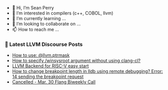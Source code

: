 - 👋 Hi, I’m Sean Perry
- 👀 I’m interested in compilers (c++, COBOL, llvm)
- 🌱 I’m currently learning ...
- 💞️ I’m looking to collaborate on ...
- 📫 How to reach me ...

<!---
s66perry/s66perry is a ✨ special ✨ repository because its `README.md` (this file) appears on your GitHub profile.
You can click the Preview link to take a look at your changes.
--->
### 📕 Latest LLVM Discourse Posts

<!-- DISCOURSE-LLVM:START -->
- [How to use: @llvm.ptrmask](https://discourse.llvm.org/t/how-to-use-llvm-ptrmask/61624#post_2)
- [How to specify /winsysroot argument without using clang-cl?](https://discourse.llvm.org/t/how-to-specify-winsysroot-argument-without-using-clang-cl/61643#post_1)
- [LLVM Backend for RISC-V easy start](https://discourse.llvm.org/t/llvm-backend-for-risc-v-easy-start/61508#post_18)
- [How to change breakpoint length in lldb using remote debugging? Error: 14 sending the breakpoint request](https://discourse.llvm.org/t/how-to-change-breakpoint-length-in-lldb-using-remote-debugging-error-14-sending-the-breakpoint-request/61553#post_4)
- [Cancelled - Mar. 30 Flang Biweekly Call](https://discourse.llvm.org/t/cancelled-mar-30-flang-biweekly-call/61226#post_13)
<!-- DISCOURSE-LLVM:END -->
